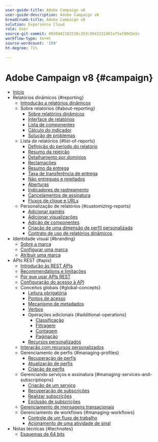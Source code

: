 ```yaml
---
user-guide-title: Adobe Campaign v8
user-guide-description: Adobe Campaign v8
breadcrumb-title: Adobe Campaign v8
solution: Experience Cloud
role: User
source-git-commit: 0650d42102216c353c5843322d01af5af80d2e5c
workflow-type: tm+mt
source-wordcount: '159'
ht-degree: 71%

---
```


# Adobe Campaign v8 {#campaign}

+ [Início](campaign-standard-migration-home.md)
+ Relatórios dinâmicos {#reporting}
   + [Introdução a relatórios dinâmicos](reporting/get-started-reporting.md)
   + Sobre relatórios {#about-reporting}
      + [Sobre relatórios dinâmicos](reporting/about-dynamic-reports.md)
      + [Interface de relatórios](reporting/reporting-interface.md)
      + [Lista de componentes](reporting/list-of-components.md)
      + [Cálculo do indicador](reporting/indicator-calculation.md)
      + [Solução de problemas](reporting/troubleshooting.md)
   + Lista de relatórios {#list-of-reports}
      + [Definição do período do relatório](reporting/defining-the-report-period.md)
      + [Resumo da rejeição](reporting/bounce-summary.md)
      + [Detalhamento por domínios](reporting/breakdown-by-domains.md)
      + [Reclamações](reporting/complaints.md)
      + [Resumo da entrega](reporting/delivery-summary.md)
      + [Taxa de transferência de entrega](reporting/delivery-throughput.md)
      + [Não entregues e rejeitados](reporting/non-deliverables-and-bounces.md)
      + [Aberturas](reporting/opens.md)
      + [Indicadores de rastreamento](reporting/tracking-indicators.md)
      + [Cancelamentos de assinatura](reporting/unsubscriptions.md)
      + [Fluxos de clique e URLs](reporting/urls-and-click-streams.md)
   + Personalização de relatórios {#customizing-reports}
      + [Adicionar painéis](reporting/adding-panels.md)
      + [Adicionar visualizações](reporting/adding-visualizations.md)
      + [Adição de componentes](reporting/adding-components.md)
      + [Criação de uma dimensão de perfil personalizada](reporting/creating-a-custom-profile-dimension.md)
      + [Contrato de uso de relatórios dinâmicos](reporting/pii-agreement.md)
+ Identidade visual {#branding}
   + [Sobre a marca](branding/branding-gs.md)
   + [Configurar uma marca](branding/branding-configure.md)
   + [Atribuir uma marca](branding/branding-assign.md)
+ APIs REST {#apis}
   + [Introdução às REST APIs](api/get-started-apis.md)
   + [Recommendations e limitações](api/limitations.md)
   + [Por que usar APIs REST](api/why-using-campaign-standard-apis.md)
   + [Configuração do acesso à API](api/setting-up-api-access.md)
   + Conceitos globais {#global-concepts}
      + [Leitura obrigatória](api/must-read.md)
      + [Pontos de acesso](api/endpoints.md)
      + [Mecanismo de metadados](api/metadata-mechanism.md)
      + [Verbos](api/verbs.md)
      + Operações adicionais {#additional-operations}
         + [Classificação](api/sorting.md)
         + [Filtragem](api/filtering.md)
         + [Contagem](api/counting.md)
         + [Paginação](api/pagination.md)
      + [Recursos personalizados](api/custom-resources.md)
   + [Interação com recursos personalizados](api/interacting-with-custom-resources.md)
   + Gerenciamento de perfis {#managing-profiles}
      + [Recuperação de perfis](api/retrieving-profiles.md)
      + [Atualização de perfis](api/updating-profiles.md)
      + [Criação de perfis](api/creating-profiles-api.md)
   + Gerenciando serviços e assinatura {#managing-services-and-subscriptiopns}
      + [Criação de um serviço](api/creating-a-service.md)
      + [Recuperação de subscrições](api/retrieving-subscriptions.md)
      + [Realizar subscrições](api/perform-subscriptions.md)
      + [Exclusão de subscrições](api/deleting-subscriptions.md)
   + [Gerenciamento de mensagens transacionais](api/managing-transactional-messages.md)
   + Gerenciamento de workflows {#managing-workflows}
      + [Controle de um fluxo de trabalho](api/controlling-a-workflow.md)
      + [Acionamento de uma atividade de sinal](api/triggering-a-signal-activity.md)
+ Notas técnicas {#technotes}
   + [Esquemas de 64 bits](technotes/64-bit-tables.md)

